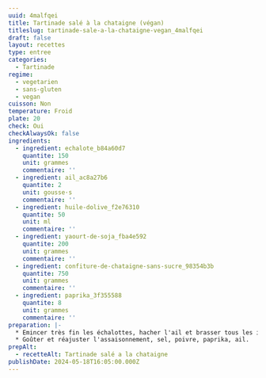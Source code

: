 ```yaml
---
uuid: 4malfqei
title: Tartinade salé à la chataigne (végan)
titleslug: tartinade-sale-a-la-chataigne-vegan_4malfqei
draft: false
layout: recettes
type: entree
categories:
  - Tartinade
regime:
  - vegetarien
  - sans-gluten
  - vegan
cuisson: Non
temperature: Froid
plate: 20
check: Oui
checkAlwaysOk: false
ingredients:
  - ingredient: echalote_b84a60d7
    quantite: 150
    unit: grammes
    commentaire: ''
  - ingredient: ail_ac8a27b6
    quantite: 2
    unit: gousse·s
    commentaire: ''
  - ingredient: huile-dolive_f2e76310
    quantite: 50
    unit: ml
    commentaire: ''
  - ingredient: yaourt-de-soja_fba4e592
    quantite: 200
    unit: grammes
    commentaire: ''
  - ingredient: confiture-de-chataigne-sans-sucre_98354b3b
    quantite: 750
    unit: grammes
    commentaire: ''
  - ingredient: paprika_3f355588
    quantite: 8
    unit: grammes
    commentaire: ''
preparation: |-
  * Emincer très fin les échalottes, hacher l'ail et brasser tous les ingrédients ensemble à l'aide d'une spatule ou aux mains. La texture doit être épaisse.
  * Goûter et réajuster l'assaisonnement, sel, poivre, paprika, ail.
prepAlt:
  - recetteAlt: Tartinade salé a la chataigne
publishDate: 2024-05-18T16:05:00.000Z
---
```

